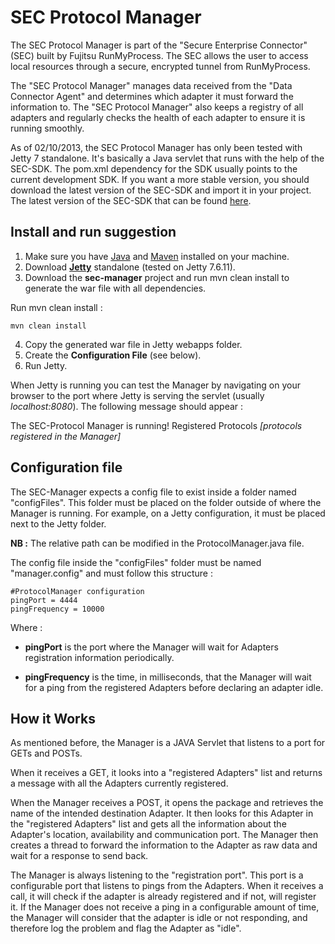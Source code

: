 # SEC Protocol Manager
The SEC Protocol Manager is part of the "Secure Enterprise Connector" (SEC) built by Fujitsu RunMyProcess.
The SEC allows the user to access local resources through a secure, encrypted tunnel from RunMyProcess.

The "SEC Protocol Manager" manages data received from the "Data Connector Agent" and determines which adapter it must forward the information to. The "SEC Protocol Manager" also keeps a registry of all adapters and regularly checks the health of each adapter to ensure it is running smoothly.


As of 02/10/2013, the SEC Protocol Manager has only been tested with Jetty 7 standalone. It's basically a Java servlet that runs with the help of the SEC-SDK. The pom.xml dependency for the SDK usually points to the current development SDK. If you want a more stable version, you should download the latest version of the SEC-SDK and import it in your project. The latest version of the SEC-SDK that can be found [here](https://github.com/MalcolmHaslam/RunMyProcess-SEC-SDK).


Install and run suggestion
---------------------------

1. Make sure you have [Java](http://www.oracle.com/technetwork/java/index.html) and [Maven](http://maven.apache.org/) installed on your machine. 
2. Download **[Jetty](http://www.eclipse.org/jetty/)** standalone (tested on Jetty 7.6.11).
3. Download the **sec-manager** project and run mvn clean install to generate the war file with all dependencies.

Run mvn clean install :

	mvn clean install
	
4. Copy the generated war file in Jetty webapps folder.
5. Create the **Configuration File** (see below).
6. Run Jetty.

When Jetty is running you can test the Manager by navigating on your browser to the port where Jetty is serving the servlet (usually *localhost:8080*). The following message should appear :
 
  The SEC-Protocol Manager is running! Registered Protocols *[protocols registered in the Manager]*
  
  
Configuration file
-------------------

The SEC-Manager expects a config file to exist inside a folder named "configFiles". This folder must be placed on the folder outside of where the Manager is running. For example, on a Jetty configuration, it must be placed next to the Jetty folder. 

**NB :** The relative path can be modified in the ProtocolManager.java file.

The config file inside the "configFiles" folder must be named "manager.config" and must follow this structure :

	#ProtocolManager configuration
	pingPort = 4444
	pingFrequency = 10000

Where :

 * **pingPort** is the port where the Manager will wait for Adapters registration information periodically.
 
 * **pingFrequency** is the time, in milliseconds, that the Manager will wait for a ping from the registered Adapters before declaring an adapter idle.


How it Works
-------------

As mentioned before, the Manager is a JAVA Servlet that listens to a port for GETs and POSTs.

When it receives a GET, it looks into a "registered Adapters" list and returns a message with all the Adapters currently registered.

When the Manager receives a POST, it opens the package and retrieves the name of the intended destination Adapter. It then looks for this Adapter in the "registered Adapters" list and gets all the information about the Adapter's location, availability and communication port. The Manager then creates a thread to forward the information to the Adapter as raw data and wait for a response to send back.

The Manager is always listening to the "registration port". This port is a configurable port that listens to pings from the Adapters. When it receives a call, it will check if the adapter is already registered and if not, will register it. If the Manager does not receive a ping in a configurable amount of time, the Manager will consider that the adapter is idle or not responding, and therefore log the problem and flag the Adapter as "idle".
